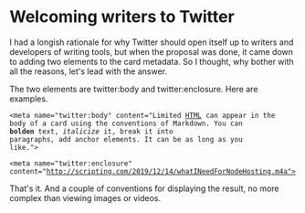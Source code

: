 # Welcoming writers to Twitter
I had a longish rationale for why Twitter should open itself up to writers and developers of writing tools, but when the proposal was done, it came down to adding two elements to the card metadata. So I thought, why bother with all the reasons, let's lead with the answer. 

The two elements are twitter:body and twitter:enclosure. Here are examples. 

<code>&lt;meta name="twitter:body" content="Limited [HTML](https://en.wikipedia.org/wiki/HTML) can appear in the body of a card using the conventions of Markdown. You can **bolden** text, *italicize* it, break it into paragraphs, add anchor elements. It can be as long as you like."></code>

<code>&lt;meta name="twitter:enclosure" content="http://scripting.com/2019/12/14/whatINeedForNodeHosting.m4a"></code>

That's it. And a couple of conventions for displaying the result, no more complex than viewing images or videos. 

